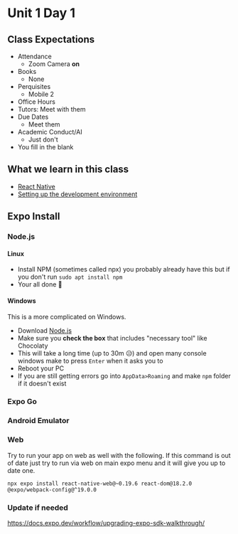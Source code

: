 # Unit 1 Day 1

## Class Expectations

-   Attendance
    -   Zoom Camera **on**
-   Books
    -   None
-   Perquisites
    -   Mobile 2
-   Office Hours
-   Tutors: Meet with them
-   Due Dates
    -   Meet them
-   Academic Conduct/AI
    -   Just don't
-   You fill in the blank

## What we learn in this class

-   [React Native](https://reactnative.dev/)
-   [Setting up the development environment](https://reactnative.dev/docs/environment-setup)

## Expo Install

### Node.js

#### Linux

-   Install NPM (sometimes called npx) you probably already have this but if you don't run `sudo apt install npm`
-   Your all done 🥳

#### Windows

This is a more complicated on Windows.

-   Download [Node.js](https://nodejs.org/en/)
-   Make sure you **check the box** that includes "necessary tool" like Chocolaty
-   This will take a long time (up to 30m 😥) and open many console windows make to press `Enter` when it asks you to
-   Reboot your PC
-   If you are still getting errors go into `AppData>Roaming` and make `npm` folder if it doesn't exist

### Expo Go

### Android Emulator

### Web

Try to run your app on web as well with the following. If this command is out of date just try to run via web on main expo menu and it will give you up to date one.

```
npx expo install react-native-web@~0.19.6 react-dom@18.2.0 @expo/webpack-config@^19.0.0
```

### Update if needed

https://docs.expo.dev/workflow/upgrading-expo-sdk-walkthrough/
